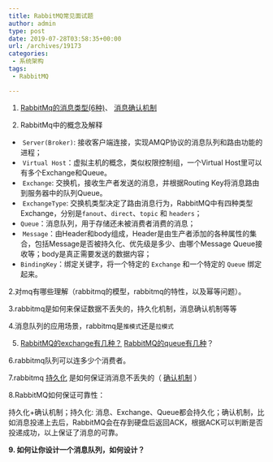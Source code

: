 ```yaml
---
title: RabbitMQ常见面试题
author: admin
type: post
date: 2019-07-28T03:58:35+00:00
url: /archives/19173
categories:
 - 系统架构
tags:
 - RabbitMQ

---
```

1. [RabbitMq的消息类型(6种)](https://www.rabbitmq.com/getstarted.html)、 [消息确认机制](https://blog.haohtml.com/archives/15285)

2. RabbitMq中的概念及解释

 *  `Server(Broker)`: 接收客户端连接，实现AMQP协议的消息队列和路由功能的进程；
 *  `Virtual Host`：虚拟主机的概念，类似权限控制组，一个Virtual Host里可以有多个Exchange和Queue。
 *  `Exchange`: 交换机，接收生产者发送的消息，并根据Routing Key将消息路由到服务器中的队列Queue。
 *  `ExchangeType`: 交换机类型决定了路由消息行为，RabbitMQ中有四种类型Exchange，分别是`fanout`、`direct`、`topic` 和 `headers`；
 * `Queue`：消息队列，用于存储还未被消费者消费的消息；
 *  `Message`：由Header和body组成，Header是由生产者添加的各种属性的集合，包括Message是否被持久化、优先级是多少、由哪个Message Queue接收等；body是真正需要发送的数据内容；
 * `BindingKey`：绑定关键字，将一个特定的 `Exchange` 和一个特定的 `Queue` 绑定起来。

2.对mq有哪些理解（rabbitmq的模型，rabbitmq的特性，以及幂等问题）。

3.rabbitmq是如何来保证数据不丢失的，持久化机制，消息确认机制等等

4.消息队列的应用场景，rabbitmq是`推模式`还是`拉模式`

5. [RabbitMQ的exchange有几种？](https://blog.haohtml.com/archives/15258) [RabbitMQ的queue有几种](https://www.rabbitmq.com/getstarted.html)？

6.rabbitmq队列可以连多少个消费者。

7.rabbitmq [持久化](https://blog.haohtml.com/archives/19165) 是如何保证消消息不丢失的（ [确认机制](https://blog.haohtml.com/archives/15285) ）

8.RabbitMQ如何保证可靠性：

持久化+确认机制；持久化: 消息、Exchange、Queue都会持久化；确认机制，比如消息投递上去后，RabbitMQ会在存到硬盘后返回ACK，根据ACK可以判断是否投递成功，以上保证了消息的可靠。

**9. 如何让你设计一个消息队列，如何设计？**